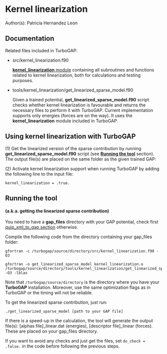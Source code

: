 # Kernel linearization

Author(s): Patricia Hernandez Leon


## Documentation

Related files included in TurboGAP:

- src/kernel_linearization.f90  

    [**kernel_linearization** module](/src/kernel_linearization.f90) containing all subroutines and functions related to kernel
    linearization, both for calculations and testing purposes.

- tools/kernel_linearization/get_linearized_sparse_model.f90  

    Given a trained potential, **get_linearized_sparse_model.f90** script checks whether kernel
    linearization is favourable and returns the necessary files to perform it with TurboGAP.
    Current implementation supports only energies (forces are on the way).
    It uses the **kernel_linearization** module included in TurboGAP.


## Using kernel linearization with TurboGAP

(1) Get the linearized version of the sparse contribution by running **get_linearized_sparse_model.f90**
    script (see [**Running the tool**](#running-the-tool) section). 
    The output file(s) are placed on the same folder as the given trained GAP: 
    

(2) Activate kernel linearization support when running TurboGAP by adding the following line to the 
    input file:

    kernel_linearization = .true.


## Running the tool 
#### (a.k.a. getting the linearized sparse contribution)


You need to have a **gap_files** directory with your GAP potential, check first [quip_xml_to_gap section](/tools/quip_xml_to_gap)
otherwise.

Compile the following code from the directory containing your gap_files folder:

    gfortran -c /turbogap/source/directory/src/kernel_linearization.f90 -O3

    gfortran -o get_linearized_sparse_model kernel_linearization.o /turbogap/source/directory/tools/kernel_linearization/get_linearized_sparse_model.f90 -O3 -lblas

Note that `/turbogap/source/directory` is the directory where you have your **TurboGAP** installation. Moreover, use the same optimization flags as in TurboGAP or the timing will not be reliable.

To get the linearized sparse contribution, just run:

    ./get_linearized_sparse_model [path to your GAP file]

If there is a speed-up in the calculation, the tool will generate the output file(s): [alphas file]\_linear.dat (energies), [descriptor file]\_linear (forces). These are placed on your gap_files directory.

If you want to avoid any checks and just get the files, set `do_check = .false.` in the code before following the previous steps.


